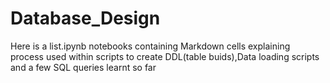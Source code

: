 # Database_Design
Here is a list.ipynb notebooks containing  Markdown cells explaining process used within  scripts to create DDL(table buids),Data loading scripts and a few SQL queries learnt so far
